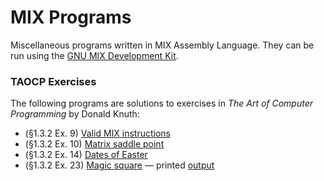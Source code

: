 # MIX Programs

Miscellaneous programs written in MIX Assembly Language. They can be run using the [GNU MIX Development Kit](https://www.gnu.org/software/mdk/).

### TAOCP Exercises
The following programs are solutions to exercises in _The Art of Computer Programming_ by Donald Knuth:

+ (§1.3.2 Ex. 9) [Valid MIX instructions](good_inst.mixal)
+ (§1.3.2 Ex. 10) [Matrix saddle point](saddle_point.mixal)
+ (§1.3.2 Ex. 14) [Dates of Easter](easter.mixal)
+ (§1.3.2 Ex. 23) [Magic square](magic_square.mixal) &mdash; printed [output](out/magic_square_23_23.txt)
